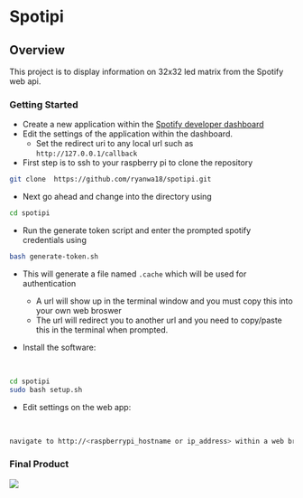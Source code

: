 # Spotipi

## Overview

This project is to display information on 32x32 led matrix from the Spotify web api.

### Getting Started

* Create a new application within the [Spotify developer dashboard](https://developer.spotify.com/dashboard/applications) <br />
* Edit the settings of the application within the dashboard.
  * Set the redirect uri to any local url such as `http://127.0.0.1/callback`
* First step is to ssh to your raspberry pi to clone the repository

```bash
git clone  https://github.com/ryanwa18/spotipi.git
```

* Next go ahead and change into the directory using

```bash
cd spotipi
```

* Run the generate token script and enter the prompted spotify credentials using

```bash
bash generate-token.sh
```

* This will generate a file named `.cache` which will be used for authentication
  * A url will show up in the terminal window and you must copy this into your own web broswer
  * The url will redirect you to another url and you need to copy/paste this in the terminal when prompted.

* Install the software:

<br />

```bash
cd spotipi
sudo bash setup.sh
```

* Edit settings on the web app:

<br />

```bash
navigate to http://<raspberrypi_hostname or ip_address> within a web browser
```

### Final Product

![](https://i.redd.it/8s1cxqo5jfk51.jpg)
